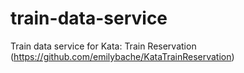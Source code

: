 # train-data-service
Train data service for Kata: Train Reservation (https://github.com/emilybache/KataTrainReservation)
